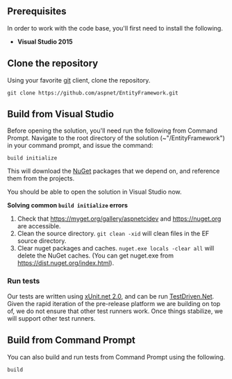 ## Prerequisites
In order to work with the code base, you'll first need to install the following.

* **Visual Studio 2015**

## Clone the repository
Using your favorite [git](http://git-scm.com/) client, clone the repository.

``` Batchfile
git clone https://github.com/aspnet/EntityFramework.git
```

## Build from Visual Studio
Before opening the solution, you'll need run the following from Command Prompt.
Navigate to the root directory of the solution (~"/EntityFramework") in your command prompt, and issue the command:

``` Batchfile
build initialize
```

This will download the [NuGet](http://www.nuget.org/) packages that we depend on, and reference them from the projects.

You should be able to open the solution in Visual Studio now.

**Solving common `build initialize` errors**

1. Check that <https://myget.org/gallery/aspnetcidev> and <https://nuget.org> are accessible.
2. Clean the source directory. `git clean -xid` will clean files in the EF source directory. 
3. Clear nuget packages and caches. `nuget.exe locals -clear all` will delete the NuGet caches. (You can get nuget.exe from <https://dist.nuget.org/index.html>).

### Run tests

Our tests are written using [xUnit.net 2.0](https://github.com/xunit/xunit), and can be run [TestDriven.Net](http://www.testdriven.net/). Given the rapid iteration of the pre-release platform we are building on top of, we do not ensure that other test runners work. Once things stabilize, we will support other test runners. 

## Build from Command Prompt
You can also build and run tests from Command Prompt using the following.
``` Batchfile
build
```